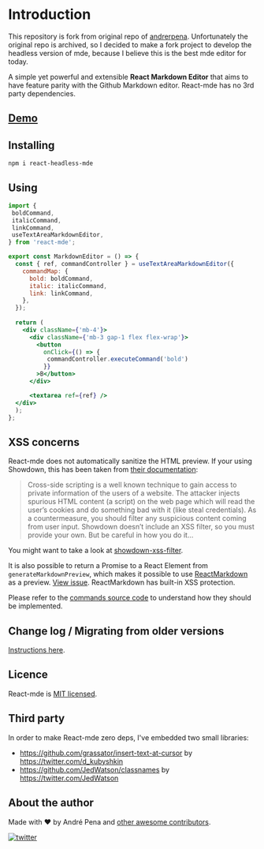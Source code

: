 Introduction 
===
This repository is fork from original repo of [andrerpena](https://github.com/andrerpena/react-mde).
Unfortunately the original repo is archived, so I decided to make a fork project to develop the headless version of mde, 
because I believe this is the best mde editor for today. 


A simple yet powerful and extensible **React Markdown Editor** that aims to have feature parity with the Github Markdown editor. 
React-mde has no 3rd party dependencies.

## [Demo](https://codesandbox.io/s/charming-marco-9m4z93?file=/src/index.tsx)

## Installing

    npm i react-headless-mde

## Using

```jsx
import {
 boldCommand,
 italicCommand,
 linkCommand,
 useTextAreaMarkdownEditor,
} from 'react-mde';

export const MarkdownEditor = () => {
  const { ref, commandController } = useTextAreaMarkdownEditor({
    commandMap: {
      bold: boldCommand, 
      italic: italicCommand,
      link: linkCommand,
    },
  });
 
  return (
    <div className={'mb-4'}>
      <div className={'mb-3 gap-1 flex flex-wrap'}>
        <button
          onClick={() => {
           commandController.executeCommand('bold')
          }}        
        >B</button>
      </div>

      <textarea ref={ref} />
  </div>
  );
};
```

## XSS concerns

React-mde does not automatically sanitize the HTML preview. If your using Showdown,
this has been taken from [their documentation](https://github.com/showdownjs/showdown/wiki/Markdown's-XSS-Vulnerability-(and-how-to-mitigate-it)):

> Cross-side scripting is a well known technique to gain access to private information of the users
of a website. The attacker injects spurious HTML content (a script) on the web page which will read
the user’s cookies and do something bad with it (like steal credentials). As a countermeasure,
 you should filter any suspicious content coming from user input. Showdown doesn’t include an
 XSS filter, so you must provide your own. But be careful in how you do it…

You might want to take a look at [showdown-xss-filter](https://github.com/VisionistInc/showdown-xss-filter).

It is also possible to return a Promise to a React Element from `generateMarkdownPreview`, which makes
it possible to use [ReactMarkdown](https://github.com/rexxars/react-markdown) as a preview. [View issue](https://github.com/andrerpena/react-mde/issues/161).
ReactMarkdown has built-in XSS protection.

Please refer to the [commands source code](https://github.com/andrerpena/react-mde/tree/master/src/commands) to understand how they
should be implemented.

## Change log / Migrating from older versions

[Instructions here](https://github.com/andrerpena/react-mde/blob/master/docs-md/ChangeLogMigrating.md).

## Licence

React-mde is [MIT licensed](https://github.com/andrerpena/react-mde/blob/master/LICENSE).

## Third party

In order to make React-mde zero deps, I've embedded two small libraries:
- https://github.com/grassator/insert-text-at-cursor by https://twitter.com/d_kubyshkin
- https://github.com/JedWatson/classnames by https://twitter.com/JedWatson

## About the author

Made with :heart: by André Pena and [other awesome contributors](https://github.com/andrerpena/react-mde/graphs/contributors).

[![twitter](https://img.shields.io/twitter/follow/andrerpena?style=social)](https://twitter.com/andrerpena)
